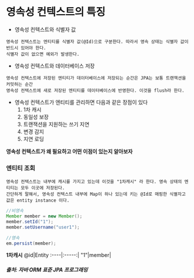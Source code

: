 # 영속성 컨텍스트의 특징

- 영속성 컨텍스트와 식별자 값
```
영속성 컨텍스트는 엔티티를 식별자 값(@Id)으로 구분한다. 따라서 영속 상태는 식별자 값이 반드시 있어야 한다.
식별자 값이 없으면 예외가 발생한다.
```

- 영속성 컨텍스트와 데이터베이스 저장
```
영속성 컨텍스트에 저장된 엔티티가 데이터베이스에 저장되는 순간은 JPA는 보통 트랜잭션을 커밋하는 순간
영속성 컨텍스트에 새로 저장된 엔티티를 데이터베이스에 반영한다. 이것을 flush라 한다.
```
 
- 영속성 컨텍스트가 엔티티를 관리하면 다음과 같은 장점이 있다   
    1. 1차 캐시   
    2. 동일성 보장   
    3. 트랜잭션을 지원하는 쓰기 지연   
    4. 변경 감지   
    5. 지연 로딩   


**영속성 컨텍스트가 왜 필요하고 어떤 이점이 있는지 알아보자**


### 엔티티 조회

```
영속성 컨텍스트는 내부에 캐시를 가지고 있는데 이것을 "1차캐시" 라 한다. 영속 상태의 엔티티는 모두 이곳에 저장된다.
간단하게 말해서, 영속성 컨텍스트 내부에 Map이 하나 있는데 키는 @Id로 매핑한 식별자고 값은 entity instance 이다.
```

```java
//비영속
Member member = new Member();
member.setId("1");
member.setUsername("user1");

//영속
em.persist(member);
```

   **1차캐시**
@id|Entity
:----|:-----:|
"1"|member|

##### 출처: 자바 ORM 표준 JPA 프로그래밍
